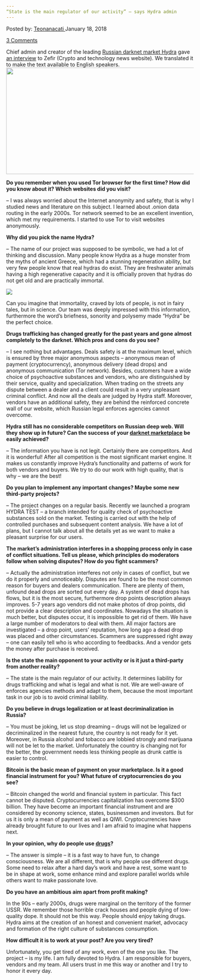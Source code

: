 ```yaml
---
“State is the main regulator of our activity” – says Hydra admin
---
```

<article class="post-listing post-24470 post type-post status-publish format-standard has-post-thumbnail hentry category-deepdot-news tag-activity tag-admin tag-hydra tag-main tag-regulator tag-state">
<div class="post-inner">
<p class="post-meta">
<span>Posted by: <a href="https://www.deepdotweb.com/author/teonanacati/" title="">Teonanacati </a></span>
<span>January 18, 2018</span>

<span><a href="https://www.deepdotweb.com/2018/01/18/state-main-regulator-activity-says-hydra-admin/#comments">3 Comments</a></span>
</p>
<div class="clear"></div>
<div class="entry">
<p>Chief admin and creator of the leading <a href="https://www.deepdotweb.com/marketplace-directory/listing/hydra-russian/">Russian darknet market Hydra</a> gave <a href="http://zefir.site/intervyu-s-hydra-onion/">an interview</a> to Zefir (Crypto and technology news website). We translated it to make the text available to English speakers.<img class="wp-image-24473 aligncenter" src="https://www.deepdotweb.com/wp-content/uploads/2018/01/word-image-30.jpeg" width="715" height="286" /></p>
<p><strong>Do you remember when you used Tor browser for the first time? How did you know about it? Which websites did you visit?</strong></p>
<p>&#8211; I was always worried about the Internet anonymity and safety, that is why I studied news and literature on this subject. I learned about .onion data routing in the early 2000s. Tor network seemed to be an excellent invention, which met my requirements. I started to use Tor to visit websites anonymously.</p>
<p><strong>Why did you pick the name Hydra?</strong></p>
<p>&#8211; The name of our project was supposed to be symbolic, we had a lot of thinking and discussion. Many people know Hydra as a huge monster from the myths of ancient Greece, which had a stunning regeneration ability, but very few people know that real hydras do exist. They are freshwater animals having a high regenerative capacity and it is officially proven that hydras do not get old and are practically immortal.</p>
<p><img class="wp-image-24474 aligncenter" src="https://www.deepdotweb.com/wp-content/uploads/2018/01/word-image-31.jpeg" srcset="https://www.deepdotweb.com/wp-content/uploads/2018/01/word-image-31.jpeg 600w, https://www.deepdotweb.com/wp-content/uploads/2018/01/word-image-31-300x196.jpeg 300w" sizes="(max-width: 600px) 100vw, 600px" /></p>
<p>Can you imagine that immortality, craved by lots of people, is not in fairy tales, but in science. Our team was deeply impressed with this information, furthermore the word&#8217;s briefness, sonority and polysemy made &#8220;Hydra&#8221; be the perfect choice.</p>
<p><strong>Drugs trafficking has changed greatly for the past years and gone almost completely to the darknet. Which pros and cons do you see?</strong></p>
<p><a id="post-24470-_gjdgxs"></a> &#8211; I see nothing but advantages. Deals safety is at the maximum level, which is ensured by three major anonymous aspects &#8211; anonymous mean of payment (cryptocurrency), anonymous delivery (dead drops) and anonymous communication (Tor network). Besides, customers have a wide choice of psychoactive substances and vendors, who are distinguished by their service, quality and specialization. When trading on the streets any dispute between a dealer and a client could result in a very unpleasant criminal conflict. And now all the deals are judged by Hydra staff. Moreover, vendors have an additional safety, they are behind the reinforced concrete wall of our website, which Russian legal enforces agencies cannot overcome.</p>
<p><strong>Hydra still has no considerable competitors on Russian deep web. Will they show up in future? Can the success of your <a href="https://www.deepdotweb.com/2013/10/28/updated-llist-of-hidden-marketplaces-tor-i2p/">darknet marketplace</a> be easily achieved?</strong></p>
<p>&#8211; The information you have is not legit. Certainly there are competitors. And it is wonderful! After all competition is the most significant market engine. It makes us constantly improve Hydra&#8217;s functionality and patterns of work for both vendors and buyers. We try to do our work with high quality, that is why &#8211; we are the best!</p>
<p><strong>Do you plan to implement any important changes? Maybe some new third-party projects?</strong></p>
<p>&#8211; The project changes on a regular basis. Recently we launched a program HYDRA TEST &#8211; a branch intended for quality check of psychoactive substances sold on the market. Testing is carried out with the help of controlled purchases and subsequent content analysis. We have a lot of plans, but I cannot talk about all the details yet as we want to make a pleasant surprise for our users.</p>
<p><strong>The market&#8217;s administration interferes in a shopping process only in case of conflict situations. Tell us please, which principles do moderators follow when solving disputes? How do you fight scammers?</strong></p>
<p>&#8211; Actually the administration interferes not only in cases of conflict, but we do it properly and unnoticeably. Disputes are found to be the most common reason for buyers and dealers communication. There are plenty of them, unfound dead drops are sorted out every day. A system of dead drops has flows, but it is the most secure, furthermore drop points description always improves. 5-7 years ago vendors did not make photos of drop points, did not provide a clear description and coordinates. Nowadays the situation is much better, but disputes occur, it is impossible to get rid of them. We have a large number of moderators to deal with them. All major factors are investigated &#8211; a drop point, users&#8217; reputation, how long ago a dead drop was placed and other circumstances. Scammers are suppressed right away &#8211; one can easily tell who is who according to feedbacks. And a vendor gets the money after purchase is received.</p>
<p><strong>Is the state the main opponent to your activity or is it just a third-party from another reality?</strong></p>
<p>&#8211; The state is the main regulator of our activity. It determines liability for drugs trafficking and what is legal and what is not. We are well-aware of enforces agencies methods and adapt to them, because the most important task in our job is to avoid criminal liability.</p>
<p><strong>Do you believe in drugs legalization or at least decriminalization in Russia?</strong></p>
<p>&#8211; You must be joking, let us stop dreaming &#8211; drugs will not be legalized or decriminalized in the nearest future, the country is not ready for it yet. Moreover, in Russia alcohol and tobacco are lobbied strongly and marijuana will not be let to the market. Unfortunately the country is changing not for the better, the government needs less thinking people as drunk cattle is easier to control.</p>
<p><strong>Bitcoin is the basic mean of payment on your marketplace. Is it a good financial instrument for you? What future of cryptocurrencies do you see?</strong></p>
<p>&#8211; Bitcoin changed the world and financial system in particular. This fact cannot be disputed. Cryptocurrencies capitalization has overcome $300 billion. They have become an important financial instrument and are considered by economy science, states, businessmen and investors. But for us it is only a mean of payment as well as QIWI. Cryptocurrencies have already brought future to our lives and I am afraid to imagine what happens next.</p>
<p><strong>In your opinion, why do people use <a href="https://www.deepdotweb.com/tag/drugs/">drugs</a>?</strong></p>
<p>&#8211; The answer is simple &#8211; it is a fast way to have fun, to change consciousness. We are all different, that is why people use different drugs. Some need to relax after a hard day&#8217;s work and have a rest, some want to be in shape at work, some enhance mind and explore parallel worlds while others want to make passionate love.</p>
<p><strong>Do you have an ambitious aim apart from profit making?</strong></p>
<p>In the 90s &#8211; early 2000s, drugs were marginal on the territory of the former USSR. We remember those horrible crack houses and people dying of low-quality dope. It should not be this way. People should enjoy taking drugs. Hydra aims at the creation of an honest and convenient market, advocacy and formation of the right culture of substances consumption.</p>
<p><strong>How difficult it is to work at your post? Are you very tired?</strong></p>
<p>Unfortunately, you get tired of any work, even of the one you like. The project &#8211; is my life. I am fully devoted to Hydra. I am responsible for buyers, vendors and my team. All users trust in me this way or another and I try to honor it every day.</p>
</div>
<span style="display:none"><a href="https://www.deepdotweb.com/tag/activity/" rel="tag">activity</a> <a href="https://www.deepdotweb.com/tag/admin/" rel="tag">admin</a> <a href="https://www.deepdotweb.com/tag/hydra/" rel="tag">hydra</a> <a href="https://www.deepdotweb.com/tag/main/" rel="tag">main</a> <a href="https://www.deepdotweb.com/tag/regulator/" rel="tag">regulator</a> <a href="https://www.deepdotweb.com/tag/state/" rel="tag">state</a></span> <span style="display:none" class="updated">2018-01-18</span>
<div style="display:none" class="vcard author" itemprop="author" itemscope itemtype="http://schema.org/Person"><strong class="fn" itemprop="name"><a href="https://www.deepdotweb.com/author/teonanacati/" title="Posts by Teonanacati" rel="author">Teonanacati</a></strong></div>
</div>
</article>

